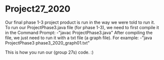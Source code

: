 # Project27_2020

Our final phase 1-3 project product is run in the way we were told to run it.
To run our ProjectPhase3.java file (for phase 1-3), we need to first compile it in the Command Prompt:
                                                                                -"javac ProjectPhase3.java"
After compiling the file, we just need to run it with a txt file (a graph file).
For example:
        -"java ProjectPhase3 phase3_2020_graph01.txt"

This is how you run our (group 27s) code. :)
